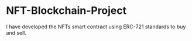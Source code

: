 # NFT-Blockchain-Project
I have developed the NFTs smart contract using ERC-721 standards to buy and sell. 
